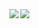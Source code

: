 <a href="https://github.com/anuraghazra/github-readme-stats">
  <img align="left" src="https://github-readme-stats.vercel.app/api?username=konmarii&show_icons=true&theme=cobalt" />
</a>
<a href="https://github.com/anuraghazra/github-readme-stats">
  <img align="left" src="https://github-readme-stats.vercel.app/api/top-langs/?username=konmarii&theme=cobalt" />
</a>
